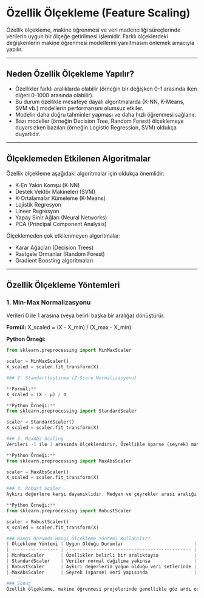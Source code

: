 # Özellik Ölçekleme (Feature Scaling)

Özellik ölçekleme, makine öğrenmesi ve veri madenciliği süreçlerinde verilerin uygun bir ölçeğe getirilmesi işlemidir. Farklı ölçeklerdeki değişkenlerin makine öğrenmesi modellerini yanıltmasını önlemek amacıyla yapılır.

---

##  Neden Özellik Ölçekleme Yapılır?

- Özellikler farklı aralıklarda olabilir (örneğin bir değişken 0-1 arasında iken diğeri 0-1000 arasında olabilir).
- Bu durum özellikle mesafeye dayalı algoritmalarda (K-NN, K-Means, SVM vb.) modellerin performansını olumsuz etkiler.
- Modelin daha doğru tahminler yapması ve daha hızlı öğrenmesi sağlanır.
- Bazı modeller (örneğin Decision Tree, Random Forest) ölçeklemeye duyarsızken bazıları (örneğin Logistic Regression, SVM) oldukça duyarlıdır.

---

##  Ölçeklemeden Etkilenen Algoritmalar

Özellik ölçekleme aşağıdaki algoritmalar için oldukça önemlidir:

- K-En Yakın Komşu (K-NN)
- Destek Vektör Makineleri (SVM)
- K-Ortalamalar Kümeleme (K-Means)
- Lojistik Regresyon
- Lineer Regresyon
- Yapay Sinir Ağları (Neural Networks)
- PCA (Principal Component Analysis)

Ölçeklemeden çok etkilenmeyen algoritmalar:

- Karar Ağaçları (Decision Trees)
- Rastgele Ormanlar (Random Forest)
- Gradient Boosting algoritmaları

---

##  Özellik Ölçekleme Yöntemleri

### 1. Min-Max Normalizasyonu

Verileri 0 ile 1 arasına (veya belirli başka bir aralığa) dönüştürür.

**Formül:**
X_scaled = (X - X_min) / (X_max - X_min)


**Python Örneği:**
```python
from sklearn.preprocessing import MinMaxScaler

scaler = MinMaxScaler()
X_scaled = scaler.fit_transform(X)

### 2. Standartlaştırma (Z-Score Normalizasyonu)

**Formül:**
X_scaled = (X - μ) / σ

**Python Örneği:**
from sklearn.preprocessing import StandardScaler

scaler = StandardScaler()
X_scaled = scaler.fit_transform(X)

### 3. MaxAbs Scaling
Verileri -1 ile 1 arasında ölçeklendirir. Özellikle sparse (seyrek) matrisler için uygundur çünkü 0 değerlerini değiştirmez.

**Python Örneği:**
from sklearn.preprocessing import MaxAbsScaler

scaler = MaxAbsScaler()
X_scaled = scaler.fit_transform(X)

### 4. Robust Scaler
Aykırı değerlere karşı dayanıklıdır. Medyan ve çeyrekler arası aralığı (IQR) kullanır.

**Python Örneği:**
from sklearn.preprocessing import RobustScaler

scaler = RobustScaler()
X_scaled = scaler.fit_transform(X)

### Hangi Durumda Hangi Ölçekleme Yöntemi Kullanılır?
| Ölçekleme Yöntemi | Uygun Olduğu Durumlar                          |
| ----------------- | ---------------------------------------------- |
| MinMaxScaler      | Özellikler belirli bir aralıktaysa             |
| StandardScaler    | Veriler normal dağılıma yakınsa                |
| RobustScaler      | Aykırı değerlerin yoğun olduğu veri setlerinde |
| MaxAbsScaler      | Seyrek (sparse) veri yapısında                 |

### Sonuç
Özellik ölçekleme, makine öğrenmesi projelerinde genellikle göz ardı edilen ancak model performansı üzerinde büyük etkisi olan bir adımdır. Doğru ölçekleme yöntemi seçilerek modelin hem doğruluğu hem de eğitim süresi iyileştirilebilir. Her zaman veri setinin yapısına göre en uygun yöntemi belirleyerek ilerleyin.
